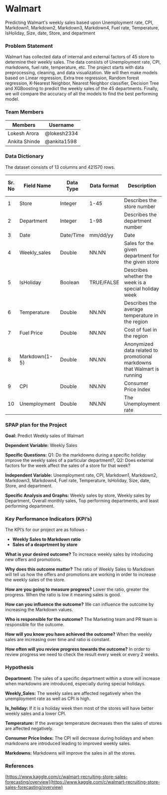 # Walmart
Predicting Walmart's weekly sales based upon Unemployment rate, CPI, Markdown1, Markdown2, Markdown3, Markdown4, Fuel rate, Temperature, IsHoliday, Size, date, Store, and department

### Problem Statement

Walmart has collected data of internal and external factors of 45 store to determine their weekly sales. The data consists of Unemployment rate, CPI, markdowns, fuel rate, temperature, etc. The project starts with data preprocessing, cleaning, and data visualization. We will then make models based on Linear regression, Extra tree regression, Random forest regression, K-Nearest Neighbor, Nearest Neighbor classifier, Decision Tree and XGBoosting to predict the weekly sales of the 45 departments. Finally, we will compare the accuracy of all the models to find the best performing model.

### Team Members
| Members  | Username |
| ------------- | ------------- |
|  Lokesh Arora | @lokesh2334 |
| Ankita Shinde  | @ankita1598 |

### Data Dictionary

The dataset consists of 13 columns and 421570 rows.

| Sr. No | Field Name | Data Type | Data format | Description | Accepts Null values? |
| ------ | ------ | ------ | ------ | ------ | ------ |
| 1 | Store | Integer | 1-45 | Describes the store number | N |
| 2 | Department | Integer | 1-98 | Describes the department number | N |
| 3 | Date | Date/Time | mm/dd/yy | Date | Y |
| 4 | Weekly_sales | Double | NN.NN | Sales for the given department for the given store | N |
| 5 | IsHoliday | Boolean | TRUE/FALSE | Describes whether the week is a special holiday week  | N |
| 6 | Temperature | Double | NN.NN | Describes the average temperature in the region | N |
| 7 | Fuel Price | Double | NN.NN | Cost of fuel in the region | N |
| 8 | Markdown(1-5) | Double | NN.NN | Anonymized data related to promotional markdowns that Walmart is running | Y |
| 9 | CPI | Double | NN.NN | Consumer Price Index | N |
| 10 | Unemployment | Double | NN.NN | The Unemployment rate | N |


### SPAP plan for the Project

**Goal:** Predict Weekly sales of Walmart

**Dependent Variable:** Weekly Sales

**Specific Questions:** Q1: Do the markdowns during a specific holiday improve the weekly sales of a particular department?, Q2: Does external factors for the week affect the sales of a store for that week?

**Independent Variable:** Unemployment rate, CPI, Markdown1, Markdown2, Markdown3, Markdown4, Fuel rate, Temperature, IsHoliday, Size, date, Store, and department.

**Specific Analysis and Graphs:** Weekly sales by store, Weekly sales by Department, Overall monthly sales, Top performing departments, and least performing department.

### Key Performance Indicators (KPI’s)


The KPI’s for our project are as follows -

 - **Weekly Sales to Markdown ratio**
 - **Sales of a deaprtment by store**

**What is your desired outcome?**
To increace weekly sales by intoducing new offers and promotions.

**Why does this outcome matter?**
The ratio of Weekly Sales to Markdown will tell us how the offers and promotions are working in order to increase the weekly sales of the store.

**How are you going to measure progress?**
Lower the ratio, greater the progress. When the ratio is low it meaning sales is good.

**How can you influence the outcome?**
We can influence the outcome by increasing the Markdown values.

**Who is responsible for the outcome?**
The Marketing team and PR team is responsible for the outcome.

**How will you know you have achieved the outcome?**
When the weekly sales are increasing over time and ratio is constant.

**How often will you review progress towards the outcome?**
In order to review progress we need to check the result every week or every 2 weeks.

### Hypothesis

**Department:** The sales of a specific department within a store will increase when markdowns are introduced, especially during special holidays.

**Weekly_Sales:** The weekly sales are affected negatively when the unemployment rate as well as CPI is high.

**Is_holiday:** If it is a holiday week then most of the stores will have better weekly sales and a lower CPI.

**Temperature:** If the average temperature decreases then the sales of stores are affected negatively.

**Consumer Price Index:** The CPI will decrease during holidays and when markdowns are introduced leading to improved weekly sales.

**Markdowns:** Markdowns will improve the sales in all the stores.

### References
[https://www.kaggle.com/c/walmart-recruiting-store-sales-forecasting/overview](https://www.kaggle.com/c/walmart-recruiting-store-sales-forecasting/overview)
